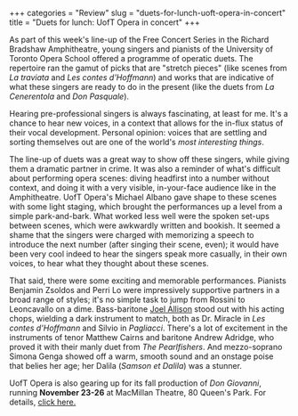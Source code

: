 +++
categories = "Review"
slug = "duets-for-lunch-uoft-opera-in-concert"
title = "Duets for lunch: UofT Opera in concert"
+++

As part of this week's line-up of the Free Concert Series in the Richard Bradshaw Amphitheatre, young singers and pianists of the University of Toronto Opera School offered a programme of operatic duets. The repertoire ran the gamut of picks that are "stretch pieces" (like scenes from *La traviata* and *Les contes d'Hoffmann*) and works that are indicative of what these singers are ready to do in the present (like the duets from *La Cenerentola* and *Don Pasquale*).

Hearing pre-professional singers is always fascinating, at least for me. It's a chance to hear new voices, in a context that allows for the in-flux status of their vocal development. Personal opinion: voices that are settling and sorting themselves out are one of the world's *most interesting things*.

The line-up of duets was a great way to show off these singers, while giving them a dramatic partner in crime. It was also a reminder of what's difficult about performing opera scenes: diving headfirst into a number without context, and doing it with a very visible, in-your-face audience like in the Amphitheatre. UofT Opera's Michael Albano gave shape to these scenes with some light staging, which brought the performances up a level from a simple park-and-bark. What worked less well were the spoken set-ups between scenes, which were awkwardly written and bookish. It seemed a shame that the singers were charged with memorizing a speech to introduce the next number (after singing their scene, even); it would have been very cool indeed to hear the singers speak more casually, in their own voices, to hear what they thought about these scenes.

That said, there were some exciting and memorable performances. Pianists Benjamin Zsoldos and Perri Lo were impressively supportive partners in a broad range of styles; it's no simple task to jump from Rossini to Leoncavallo on a dime. Bass-baritone [Joel Allison](/scene/people/joel-allison/) stood out with his acting chops, wielding a dark instrument to match, both as Dr. Miracle in *Les contes d'Hoffmann* and Silvio in *Pagliacci*. There's a lot of excitement in the instruments of tenor Matthew Cairns and baritone Andrew Adridge, who proved it with their manly duet from *The Pearlfishers*. And mezzo-soprano Simona Genga showed off a warm, smooth sound and an onstage poise that belies her age; her Dalila (*Samson et Dalila*) was a stunner.

UofT Opera is also gearing up for its fall production of *Don Giovanni*, running **November 23-26** at MacMillan Theatre, 80 Queen's Park. For details, [click here.](https://music.utoronto.ca/concerts-events.php?eid=1567)
